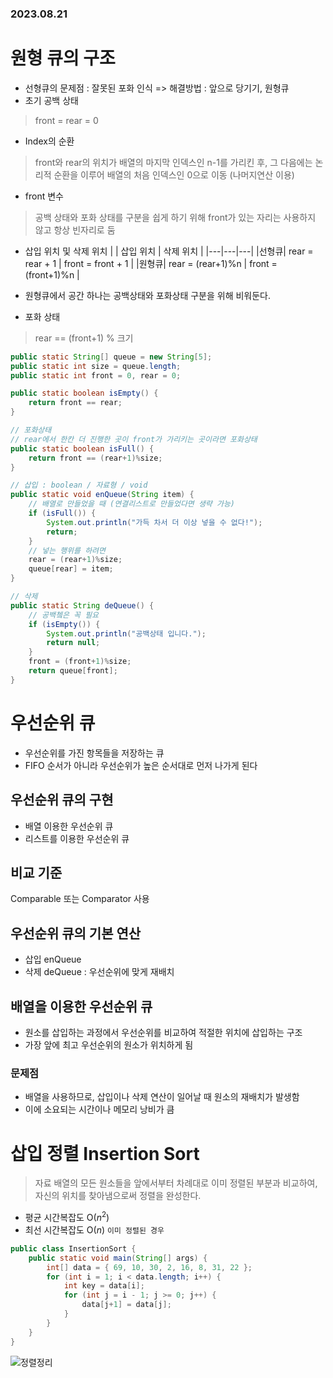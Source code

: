 ### 2023.08.21
# 원형 큐의 구조
- 선형큐의 문제점 : 잘못된 포화 인식 => 해결방법 : 앞으로 당기기, 원형큐
- 초기 공백 상태  
> front = rear = 0
- Index의 순환  
> front와 rear의 위치가 배열의 마지막 인덱스인 n-1를 가리킨 후, 그 다음에는 논리적 순환을 이루어 배열의 처음 인덱스인 0으로 이동 (나머지연산 이용)
- front 변수
> 공백 상태와 포화 상태를 구분을 쉽게 하기 위해 front가 있는 자리는 사용하지 않고 항상 빈자리로 둠  
- 삽입 위치 및 삭제 위치
  |  | 삽입 위치 | 삭제 위치 |
  |---|---|---|
  |선형큐| rear = rear + 1 | front = front + 1 |
  |원형큐| rear = (rear+1)%n | front = (front+1)%n |

- 원형큐에서 공간 하나는 공백상태와 포화상태 구분을 위해 비워둔다.
- 포화 상태  
> rear == (front+1) % 크기

```java
public static String[] queue = new String[5]; 
public static int size = queue.length;
public static int front = 0, rear = 0;

public static boolean isEmpty() {
	return front == rear;
}

// 포화상태 
// rear에서 한칸 더 진행한 곳이 front가 가리키는 곳이라면 포화상태
public static boolean isFull() {
	return front == (rear+1)%size;
}

// 삽입 : boolean / 자료형 / void
public static void enQueue(String item) {
	// 배열로 만들었을 때 (연결리스트로 만들었다면 생략 가능)
	if (isFull()) {
		System.out.println("가득 차서 더 이상 넣을 수 없다!");
		return;
	}
	// 넣는 행위를 하려면
	rear = (rear+1)%size;
	queue[rear] = item;
}

// 삭제
public static String deQueue() {
	// 공백쳌은 꼭 필요
	if (isEmpty()) {
		System.out.println("공백상태 입니다.");
		return null;
	}
	front = (front+1)%size;
	return queue[front];
}
```

# 우선순위 큐
- 우선순위를 가진 항목들을 저장하는 큐
- FIFO 순서가 아니라 우선순위가 높은 순서대로 먼저 나가게 된다

## 우선순위 큐의 구현
- 배열 이용한 우선순위 큐
- 리스트를 이용한 우선순위 큐

## 비교 기준
Comparable 또는 Comparator 사용

## 우선순위 큐의 기본 연산
- 삽입 enQueue 
- 삭제 deQueue : 우선순위에 맞게 재배치

## 배열을 이용한 우선순위 큐
- 원소를 삽입하는 과정에서 우선순위를 비교하여 적절한 위치에 삽입하는 구조
- 가장 앞에 최고 우선순위의 원소가 위치하게 됨
### 문제점
- 배열을 사용하므로, 삽입이나 삭제 연산이 일어날 때 원소의 재배치가 발생함
- 이에 소요되는 시간이나 메모리 낭비가 큼

# 삽입 정렬 Insertion Sort  
> 자료 배열의 모든 원소들을 앞에서부터 차례대로 이미 정렬된 부분과 비교하여, 자신의 위치를 찾아냄으로써 정렬을 완성한다.  
- 평균 시간복잡도 O($n^2$)
- 최선 시간복잡도 O($n$) `이미 정렬된 경우`
```java
public class InsertionSort {
	public static void main(String[] args) {
		int[] data = { 69, 10, 30, 2, 16, 8, 31, 22 };
		for (int i = 1; i < data.length; i++) {
			int key = data[i]; 
			for (int j = i - 1; j >= 0; j++) {
				data[j+1] = data[j];		
			} 
		}
	}
}
```


![정렬정리](https://github.com/namoo1818/Baekjoon/assets/50236187/8dae2aa0-3cd8-44da-bb94-fcb2e3f9d962)
